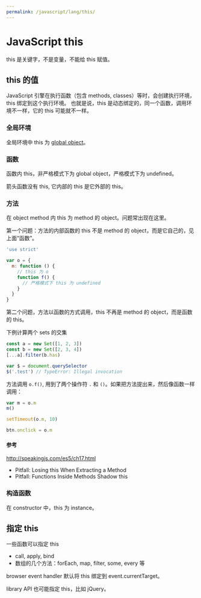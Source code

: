 ```yaml
---
permalink: /javascript/lang/this/
---
```


# JavaScript this

this 是关键字，不是变量，不能给 this 赋值。

## this 的值

JavaScript 引擎在执行函数（包含 methods, classes）等时，会创建执行环境，this 绑定到这个执行环境。
也就是说，this 是动态绑定的，同一个函数，调用环境不一样，它的 this 可能就不一样。

### 全局环境

全局环境中 this 为 [global object](global.md)。

### 函数

函数内 this，非严格模式下为 global object，严格模式下为 undefined。

箭头函数没有 this, 它内部的 this 是它外部的 this。

### 方法

在 object method 内 this 为 method 的 object。问题常出现在这里。

第一个问题：方法的内部函数的 this 不是 method 的 object，而是它自己的，见上面“函数”。

```js
'use strict'

var o = {
  m: function () {
    // this 为 o
    function f() {
      // 严格模式下 this 为 undefined
    }
  }
}
```

第二个问题，方法以函数的方式调用，this 不再是 method 的 object，而是函数的 this。

下例计算两个 sets 的交集

```js
const a = new Set([1, 2, 3])
const b = new Set([2, 3, 4])
[...a].filter(b.has)
```

```js
var $ = document.querySelector
$('.test') // TypeError: Illegal invocation
```

方法调用 `o.f()`, 用到了两个操作符 `.` 和 `()`。如果把方法提出来，然后像函数一样调用：

```js
var m = o.m
m()

setTimeout(o.m, 10)

btn.onclick = o.m
```

#### 参考

<http://speakingjs.com/es5/ch17.html>

- Pitfall: Losing this When Extracting a Method
- Pitfall: Functions Inside Methods Shadow this

### 构造函数

在 constructor 中，this 为 instance。

## 指定 this

一些函数可以指定 this

- call, apply, bind
- 数组的几个方法：forEach, map, filter, some, every 等

browser event handler 默认将 this 绑定到 event.currentTarget。

library API 也可能指定 this，比如 jQuery。
